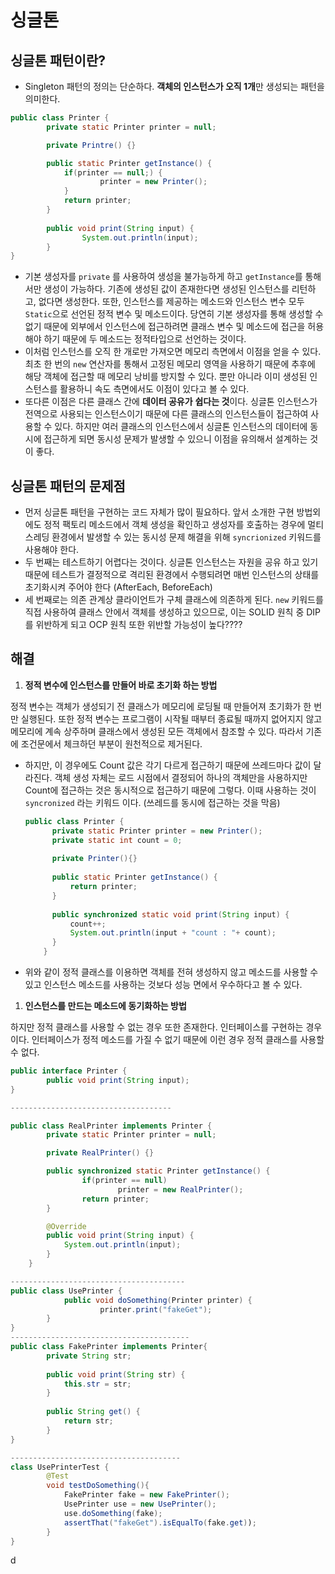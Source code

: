 # 싱글톤

## 싱글톤 패턴이란?

- Singleton 패턴의 정의는 단순하다. **객체의 인스턴스가 오직 1개**만 생성되는 패턴을 의미한다.

```java
public class Printer {
		private static Printer printer = null;

		private Printre() {}

		public static Printer getInstance() {
			if(printer == null;) {
					printer = new Printer();
			}
			return printer;
		}
			
		public void print(String input) {
				System.out.println(input);
		}
}
```

- 기본 생성자를 `private` 를 사용하여 생성을 불가능하게 하고 `getInstance`를 통해서만 생성이 가능하다. 기존에 생성된 값이 존재한다면 생성된 인스턴스를 리턴하고, 없다면 생성한다. 또한, 인스턴스를 제공하는 메소드와 인스턴스 변수 모두 `Static`으로 선언된 정적 변수 및 메소드이다. 당연히 기본 생성자를 통해 생성할 수 없기 때문에 외부에서 인스턴스에 접근하려면 클래스 변수 및 메소드에 접근을 허용해야 하기 때문에 두 메소드는 정적타입으로 선언하는 것이다.
- 이처럼 인스턴스를 오직 한 개로만 가져오면 메모리 측면에서 이점을 얻을 수 있다. 최초 한 번의 `new` 연산자를 통해서 고정된 메모리 영역을 사용하기 때문에 추후에 해당 객체에 접근할 때 메모리 낭비를 방지할 수 있다. 뿐만 아니라 이미 생성된 인스턴스를 활용하니 속도 측면에서도 이점이 있다고 볼 수 있다.
- 또다른 이점은 다른 클래스 간에 **데이터 공유가** **쉽다는 것**이다. 싱글톤 인스턴스가 전역으로 사용되는 인스턴스이기 때문에 다른 클래스의 인스턴스들이 접근하여 사용할 수 있다. 하지만 여러 클래스의 인스턴스에서 싱글톤 인스턴스의 데이터에 동시에 접근하게 되면 동시성 문제가 발생할 수 있으니 이점을 유의해서 설계하는 것이 좋다.

## 싱글톤 패턴의 문제점

- 먼저 싱글톤 패턴을 구현하는 코드 자체가 많이 필요하다. 앞서 소개한 구현 방법외에도 정적 팩토리 메소드에서 객체 생성을 확인하고 생성자를 호출하는 경우에 멀티스레딩 환경에서 발생할 수 있는 동시성 문제 해결을 위해 `syncrionized` 키워드를 사용해야 한다.
- 두 번째는 테스트하기 어렵다는 것이다. 싱글톤 인스턴스는 자원을 공유 하고 있기 때문에 테스트가 결정적으로 격리된 환경에서 수행되려면 매번 인스턴스의 상태를 초기화시켜 주어야 한다 (AfterEach, BeforeEach)
- 세 번째로는 의존 관계상 클라이언트가 구체 클래스에 의존하게 된다. `new` 키워드를 직접 사용하여 클래스 안에서 객체를 생성하고 있으므로, 이는 SOLID 원칙 중 DIP를 위반하게 되고 OCP 원칙 또한 위반할 가능성이 높다????

## 해결

1. **정적 변수에 인스턴스를 만들어 바로 초기화 하는 방법**

정적 변수는 객체가 생성되기 전 클래스가 메모리에 로딩될 때 만들어져 초기화가 한 번만 실행된다. 또한 정적 변수는 프로그램이 시작될 때부터 종료될 때까지 없어지지 않고 메모리에 계속 상주하며 클래스에서 생성된 모든 객체에서 참조할 수 있다. 따라서 기존에 조건문에서 체크하던 부분이 원천적으로 제거된다.

- 하지만, 이 경우에도 Count 값은 각기 다르게 접근하기 때문에 쓰레드마다 값이 달라진다. 객체 생성 자체는 로드 시점에서 결정되어 하나의 객체만을 사용하지만 Count에 접근하는 것은 동시적으로 접근하기 때문에 그렇다. 이때 사용하는 것이 `syncronized` 라는 키워드 이다. (쓰레드를 동시에 접근하는 것을 막음)

  ```java
  public class Printer {
      	private static Printer printer = new Printer();
      	private static int count = 0;
      
      	private Printer(){}
      
      	public static Printer getInstance() {
      		return printer;
      	}
      
      	public synchronized static void print(String input) {
      		count++;
      		System.out.println(input + "count : "+ count);
      	}
      }
  ```

- 위와 같이 정적 클래스를 이용하면 객체를 전혀 생성하지 않고 메소드를 사용할 수 있고 인스턴스 메소드를 사용하는 것보다 성능 면에서 우수하다고 볼 수 있다.

1. **인스턴스를 만드는 메소드에 동기화하는 방법**

하지만 정적 클래스를 사용할 수 없는 경우 또한 존재한다. 인터페이스를 구현하는 경우이다. 인터페이스가 정적 메소드를 가질 수 없기 때문에 이런 경우 정적 클래스를 사용할 수 없다.

```java
public interface Printer {
		public void print(String input);
}

------------------------------------

public class RealPrinter implements Printer {
		private static Printer printer = null;

		private RealPrinter() {}

		public synchronized static Printer getInstance() {
				if(printer == null)
						printer = new RealPrinter();
				return printer;
		}

		@Override
		public void print(String input) {
			System.out.println(input);
		}
	}

---------------------------------------
public class UsePrinter {
			public void doSomething(Printer printer) {
					printer.print("fakeGet");
		}
}
----------------------------------------
public class FakePrinter implements Printer{
		private String str;
		
		public void print(String str) {
			this.str = str;
		}
		
		public String get() {
			return str;
		}
}

--------------------------------------
class UsePrinterTest {
		@Test
		void testDoSomething(){
			FakePrinter fake = new FakePrinter();
			UsePrinter use = new UsePrinter();
			use.doSomething(fake);
			assertThat("fakeGet").isEqualTo(fake.get));
		}
}
```

d